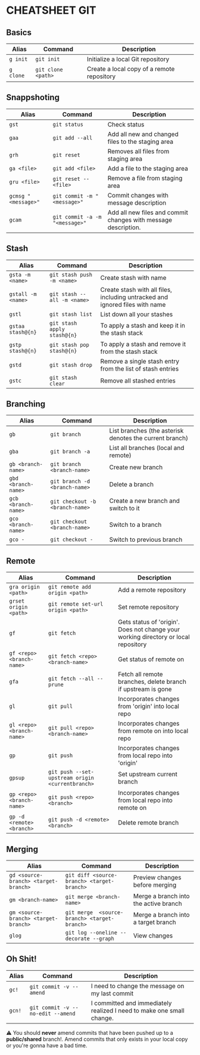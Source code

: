 # CHEATSHEET GIT

## Basics

|Alias|Command|Description|
|---|---|---|
|`g init`|`git init`|Initialize a local Git repository|
|`g clone`|`git clone <path>`|Create a local copy of a remote repository|

## Snappshoting

|Alias|Command|Description|
|---|---|---|
|`gst`|`git status`|Check status|
|`gaa`|`git add --all`|Add all new and changed files to the staging area|
|`grh`|`git reset`|Removes all files from staging area|
|`ga <file>`|`git add <file>`|Add a file to the staging area|
|`gru <file>`|`git reset -- <file>`|Remove a file from staging area|
|`gcmsg "<message>"`|`git commit -m "<message>"`|Commit changes with message description|
|`gcam`|`git commit -a -m "<message>"`|Add all new files and commit changes with message description.|

## Stash

|Alias|Command|Description|
|---|---|---|
|`gsta -m <name>`|`git stash push -m <name>`|Create stash with name|
|`gstall -m <name>`|`git stash --all -m <name>`|Create stash with all files, including untracked and ignored files with name|
|`gstl`|`git stash list`|List down all your stashes|
|`gstaa stash@{n}`|`git stash apply stash@{n}`|To apply a stash and keep it in the stash stack|
|`gstp stash@{n}`|`git stash pop stash@{n}`|To apply a stash and remove it from the stash stack|
|`gstd`|`git stash drop`|Remove a single stash entry from the list of stash entries|
|`gstc`|`git stash clear`|Remove all stashed entries|

## Branching

|Alias|Command|Description|
|---|---|---|
|`gb`|`git branch`|List branches (the asterisk denotes the current branch)|
|`gba`|`git branch -a`|List all branches (local and remote)|
|`gb <branch-name>`|`git branch <branch-name>`|Create new branch|
|`gbd <branch-name>`|`git branch -d <branch-name>`|Delete a branch|
|`gcb <branch-name>`|`git checkout -b <branch-name>`|Create a new branch and switch to it|
|`gco <branch-name>`|`git checkout <branch-name>`|Switch to a branch|
|`gco -`|`git checkout -`|Switch to previous branch|

## Remote

|Alias|Command|Description|
|---|---|---|
|`gra origin <path>`|`git remote add origin <path>`|Add a remote repository|
|`grset origin <path>`|`git remote set-url origin <path>`|Set remote repository|
|`gf`|`git fetch`|Gets status of 'origin'. Does not change your working directory or local repository|
|`gf <repo> <branch-name>`|`git fetch <repo> <branch-name>`|Get status of remote <repo> on <branch>|
|`gfa`|`git fetch --all --prune`|Fetch all remote branches, delete branch if upstream is gone|
|`gl`|`git pull`|Incorporates changes from 'origin' into local repo|
|`gl <repo> <branch-name>`|`git pull <repo> <branch-name>`|Incorporates changes from remote <repo> on <branch> into local repo|
|`gp`|`git push`|Incorporates changes from local repo into 'origin'|
|`gpsup`|`git push --set-upstream origin <currentbranch>`|Set upstream current branch|
|`gp <repo> <branch-name>`|`git push <repo> <branch>`|Incorporates changes from local repo into remote <repo> on <branch-name>|
|`gp -d <remote> <branch>`|`git push -d <remote> <branch>`|Delete remote branch|

## Merging

|Alias|Command|Description|
|---|---|---|
|`gd <source-branch> <target-branch>`|`git diff <source-branch> <target-branch>`|Preview changes before merging|
|`gm <branch-name>`|`git merge <branch-name>`|Merge a branch into the active branch|
|`gm <source-branch> <target-branch>`|`git merge  <source-branch> <target-branch>`|Merge a branch into a target branch|
|`glog`|`git log --oneline --decorate --graph`|View changes|

## Oh Shit!

|Alias|Command|Description|
|---|---|---|
|`gc!`|`git commit -v --amend`|I need to change the message on my last commit|
|`gcn!`|`git commit -v --no-edit --amend`|I committed and immediately realized I need to make one small change.|

⚠ You should **never** amend commits that have been pushed up to a **public/shared** branch!. Amend commits that only exists in your local copy or you're gonna have a bad time.
